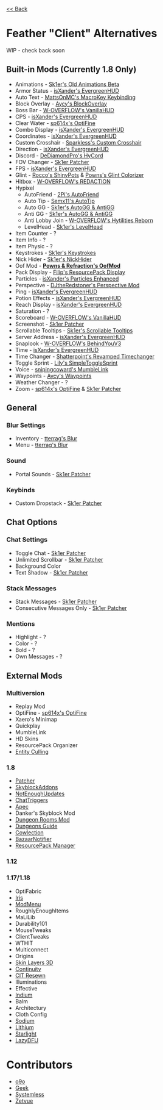 [<< Back](README.md)

# Feather "Client" Alternatives

WIP - check back soon

## Built-in Mods (Currently 1.8 Only)

- Animations - [Sk1er's Old Animations Beta](https://sk1er.club/beta)
- Armor Status - [isXander's EvergreenHUD](https://modrinth.com/mod/evergreenhud/versions)
- Auto Text - [MattsOnMC's MacroKey Keybinding](https://www.curseforge.com/minecraft/mc-mods/macrokey-keybinding/files/all?filter-game-version=2020709689%3A5806)
- Block Overlay - [Aycy's BlockOverlay](https://hypixel.net/threads/forge-1-8-9-block-overlay-v4-0-3.1417995/)
- Boss Bar - [W-OVERFLOW's VanillaHUD](https://github.com/W-OVERFLOW/VanillaHUD/releases/latest)
- CPS - [isXander's EvergreenHUD](https://modrinth.com/mod/evergreenhud/versions)
- Clear Water - [sp614x's OptiFine](https://optifine.net/adloadx?f=OptiFine_1.8.9_HD_U_M5.jar)
- Combo Display - [isXander's EvergreenHUD](https://modrinth.com/mod/evergreenhud/versions)
- Coordinates - [isXander's EvergreenHUD](https://modrinth.com/mod/evergreenhud/versions)
- Custom Crosshair - [Sparkless's Custom Crosshair](https://www.curseforge.com/minecraft/mc-mods/custom-crosshair-mod/files/all?filter-game-version=2020709689%3A5806)
- Direction - [isXander's EvergreenHUD](https://modrinth.com/mod/evergreenhud/versions)
- Discord - [DeDiamondPro's HyCord](https://github.com/DeDiamondPro/HyCord/releases/latest)
- FOV Changer - [Sk1er Patcher](https://sk1er.club/mods/patcher)
- FPS - [isXander's EvergreenHUD](https://modrinth.com/mod/evergreenhud/versions)
- Glint - [Rocco's ShinyPots](https://github.com/RoccoDev/ShinyPots-1.8/releases/latest) & [Powns's Glint Colorizer](https://download.powns.dev/glintcolorizer189)
- Hitbox - [W-OVERFLOW's REDACTION](https://github.com/W-OVERFLOW/REDACTION)
- Hypixel
	- AutoFriend - [2Pi's AutoFriend](https://2pi.pw/mods/autofriend)
	- Auto Tip - [Semx11's AutoTip](https://autotip.pro/download)
	- Auto GG - [Sk1er's AutoGG & AntiGG](https://sk1er.club/mods/autogg)
	- Anti GG - [Sk1er's AutoGG & AntiGG](https://sk1er.club/mods/autogg)
	- Anti Lobby Join - [W-OVERFLOW's Hytilities Reborn](https://github.com/W-OVERFLOW/Hytilities-Reborn/releases/latest)
	- LevelHead - [Sk1er's LevelHead](https://www.sk1er.club/mods/level_head)
- Item Counter - ?
- Item Info - ?
- Item Physic - ?
- Keystrokes - [Sk1er's Keystrokes](https://sk1er.club/mods/keystrokesmod)
- Nick Hider - [Sk1er's NickHider](https://sk1er.llc/mods/nick_hider)
- Oof Mod - [**Powns & Refraction's OofMod**](https://sk1er.club/mods/refractionoof)
- Pack Display - [Filip's ResourcePack Display](https://github.com/1fxe/Resource-Pack-Display)
- Particles - [isXander's Particles Enhanced](https://modrinth.com/mod/particlesenhanced)
- Perspective - [DJtheRedstoner's Perspective Mod](https://inv.wtf/djperspective)
- Ping - [isXander's EvergreenHUD](https://modrinth.com/mod/evergreenhud/versions)
- Potion Effects - [isXander's EvergreenHUD](https://modrinth.com/mod/evergreenhud/versions)
- Reach Display - [isXander's EvergreenHUD](https://modrinth.com/mod/evergreenhud/versions)
- Saturation - ?
- Scoreboard - [W-OVERFLOW's VanillaHUD](https://github.com/W-OVERFLOW/VanillaHUD/releases/latest)
- Screenshot - [Sk1er Patcher](https://sk1er.club/mods/patcher)
- Scrollable Tooltips - [Sk1er's Scrollable Tooltips](https://www.sk1er.club/mods/text_overflow_scroll)
- Server Address - [isXander's EvergreenHUD](https://modrinth.com/mod/evergreenhud/versions)
- Snaplook - [W-OVERFLOW's BehindYouV3](https://github.com/W-OVERFLOW/BehindYouV3/releases/latest)
- Time - [isXander's EvergreenHUD](https://modrinth.com/mod/evergreenhud/versions)
- Time Changer - [Shatterpoint's Revamped Timechanger](https://github.com/shatter-point/Revamped-TimeChanger/releases/latest)
- Toggle Sprint - [Lily's SimpleToggleSprint](https://github.com/My-Name-Is-Jeff/SimpleToggleSprint/releases/latest)
- Voice - [snipingcoward's MumbleLink](https://www.curseforge.com/minecraft/mc-mods/mumblelink/files/all?filter-game-version=2020709689%3A5806)
- Waypoints - [Aycy's Waypoints](https://www.youtube.com/watch?v=5jq5tXqwDTM)
- Weather Changer - ?
- Zoom - [sp614x's OptiFine](https://optifine.net/adloadx?f=OptiFine_1.8.9_HD_U_M5.jar) & [Sk1er Patcher](https://sk1er.club/mods/patcher)

## General

### Blur Settings

- Inventory - [tterrag's Blur](https://www.curseforge.com/minecraft/mc-mods/blur/files/all?filter-game-version=2020709689%3A5806)
- Menu - [tterrag's Blur](https://www.curseforge.com/minecraft/mc-mods/blur/files/all?filter-game-version=2020709689%3A5806)

### Sound

- Portal Sounds - [Sk1er Patcher](https://sk1er.club/mods/patcher)

### Keybinds

- Custom Dropstack - [Sk1er Patcher](https://sk1er.club/mods/patcher)

## Chat Options

### Chat Settings

- Toggle Chat - [Sk1er Patcher](https://sk1er.club/mods/patcher)
- Unlimited Scrollbar - [Sk1er Patcher](https://sk1er.club/mods/patcher)
- Background Color
- Text Shadow - [Sk1er Patcher](https://sk1er.club/mods/patcher)

### Stack Messages

- Stack Messages - [Sk1er Patcher](https://sk1er.club/mods/patcher)
- Consecutive Messages Only - [Sk1er Patcher](https://sk1er.club/mods/patcher)

### Mentions

- Highlight - ?
- Color - ?
- Bold - ?
- Own Messages - ?

## External Mods

### Multiversion

- Replay Mod
- OptiFine - [sp614x's OptiFine](https://optifine.net/adloadx?f=OptiFine_1.8.9_HD_U_M5.jar)
- Xaero's Minimap
- Quickplay
- MumbleLink
- HD Skins
- ResourcePack Organizer
- [Entity Culling](https://www.curseforge.com/minecraft/mc-mods/entityculling)

### 1.8

- [Patcher](https://sk1er.club/mods/patcher)
- [SkyblockAddons](https://github.com/BiscuitDevelopment/SkyblockAddons/releases/latest)
- [NotEnoughUpdates](https://github.com/Moulberry/NotEnoughUpdates/releases/latest)
- [ChatTriggers](https://github.com/ChatTriggers/ChatTriggers/releases/latest)
- [Apec](https://github.com/BananaFructa/Apec/releases/latest)
- Danker's Skyblock Mod
- [Dungeon Rooms Mod](https://github.com/Quantizr/DungeonRoomsMod/releases/latest)
- [Dungeons Guide](https://github.com/Dungeons-Guide/Skyblock-Dungeons-Guide/releases/latest)
- [Cowlection](https://github.com/cow-mc/Cowlection/releases/latest)
- [BazaarNotifier](https://github.com/symt/BazaarNotifier)
- [ResourcePack Manager](https://www.youtube.com/watch?v=OQZFWrrEcYM)

### 1.12

### 1.17/1.18

- OptiFabric
- [Iris](https://irisshaders.github.io/)
- [ModMenu](https://modrinth.com/mod/modmenu)
- RoughlyEnoughItems
- MaLiLib
- Durability101
- MouseTweaks
- ClientTweaks
- WTHIT
- Multiconnect
- Origins
- [Skin Layers 3D](https://www.curseforge.com/minecraft/mc-mods/skin-layers-3d)
- [Continuity](https://modrinth.com/mod/continuity)
- [CIT Resewn](https://modrinth.com/mod/cit-resewn)
- Illuminations
- Effective
- [Indium](https://modrinth.com/mod/indium)
- Balm
- Architectury
- Cloth Config
- [Sodium](https://modrinth.com/mod/sodium)
- [Lithium](https://modrinth.com/mod/lithium)
- [Starlight](https://www.modrinth.com/mod/starlight)
- [LazyDFU](https://modrinth.com/mod/lazydfu)

# Contributors

- [o9o](https://www.youtube.com/channel/UC_lbg2qjUsZwro5khBW9PHw)
- [Geek](https://github.com/GamingGeek)
- [Systemless](https://github.com/SystemlessDev)
- [Zetvue](https://zetvue.carrd.co)
